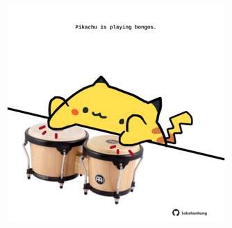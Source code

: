<!-- built at 19/02/2024, 07:00:43 UTC -->
<p align="center">
  <img width="500" height="500" src="./ReadmeImage.svg">
</p>
